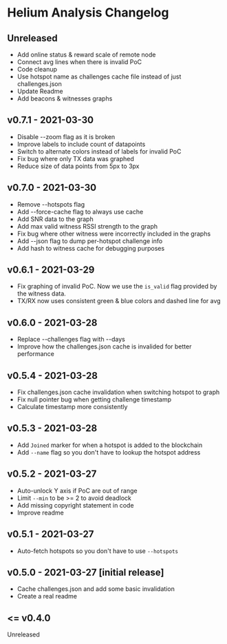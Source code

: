 # Helium Analysis Changelog

## Unreleased

- Add online status & reward scale of remote node
- Connect avg lines when there is invalid PoC
- Code cleanup
- Use hotspot name as challenges cache file instead of just challenges.json
- Update Readme
- Add beacons & witnesses graphs

## v0.7.1 - 2021-03-30

- Disable --zoom flag as it is broken
- Improve labels to include count of datapoints
- Switch to alternate colors instead of labels for invalid PoC
- Fix bug where only TX data was graphed
- Reduce size of data points from 5px to 3px

## v0.7.0 - 2021-03-30

- Remove --hotspots flag
- Add --force-cache flag to always use cache
- Add SNR data to the graph
- Add max valid witness RSSI strength to the graph
- Fix bug where other witness were incorrectly included in the graphs
- Add --json flag to dump per-hotspot challenge info
- Add hash to witness cache for debugging purposes

## v0.6.1 - 2021-03-29 

- Fix graphing of invalid PoC.  Now we use the `is_valid` flag provided
    by the witness data.
- TX/RX now uses consistent green & blue colors and dashed line for avg

## v0.6.0 - 2021-03-28

- Replace --challenges flag with --days
- Improve how the challenges.json cache is invalided for better performance

## v0.5.4 - 2021-03-28

- Fix challenges.json cache invalidation when switching hotspot to graph 
- Fix null pointer bug when getting challenge timestamp 
- Calculate timestamp more consistently

## v0.5.3 - 2021-03-28

- Add `Joined` marker for when a hotspot is added to the blockchain
- Add `--name` flag so you don't have to lookup the hotspot address

## v0.5.2 - 2021-03-27

- Auto-unlock Y axis if PoC are out of range
- Limit `--min` to be >= 2 to avoid deadlock
- Add missing copyright statement in code
- Improve readme

## v0.5.1 - 2021-03-27

- Auto-fetch hotspots so you don't have to use `--hotspots`

## v0.5.0 - 2021-03-27 [initial release]

- Cache challenges.json and add some basic invalidation
- Create a real readme

## <= v0.4.0

Unreleased
